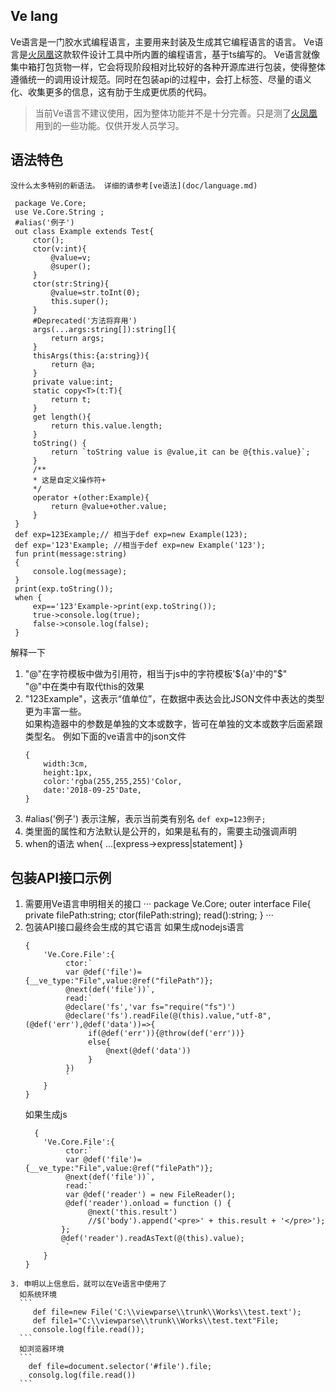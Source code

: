 ## Ve lang 
   Ve语言是一门胶水式编程语言，主要用来封装及生成其它编程语言的语言。
   Ve语言是[火凤凰](https://viewparse.com "火凤凰")这款软件设计工具中所内置的编程语言，基于ts编写的。
   Ve语言就像集中箱打包货物一样，它会将现阶段相对比较好的各种开源库进行包装，使得整体遵循统一的调用设计规范。同时在包装api的过程中，会打上标签、尽量的语义化、收集更多的信息，这有肋于生成更优质的代码。
   > 当前Ve语言不建议使用，因为整体功能并不是十分完善。只是测了[火凤凰](https://viewparse.com "火凤凰")用到的一些功能。仅供开发人员学习。
## 语法特色
    没什么太多特别的新语法。 详细的请参考[ve语法](doc/language.md)  
 ```
  package Ve.Core;
  use Ve.Core.String ;
  #alias('例子')
  out class Example extends Test{
      ctor();
      ctor(v:int){
          @value=v;
          @super();
      }
      ctor(str:String){
          @value=str.toInt(0);
          this.super();
      }
      #Deprecated('方法将弃用')
      args(...args:string[]):string[]{
          return args;
      }
      thisArgs(this:{a:string}){
          return @a;
      }
      private value:int;
      static copy<T>(t:T){
          return t;
      }
      get length(){
          return this.value.length;
      }
      toString() {
          return `toString value is @value,it can be @{this.value}`;
      }
      /**
      * 这是自定义操作符+
      */
      operator +(other:Example){
          return @value+other.value;
      }
  }
  def exp=123Example;// 相当于def exp=new Example(123);
  def exp='123'Example; //相当于def exp=new Example('123');
  fun print(message:string)
  {
      console.log(message);
  }
  print(exp.toString());
  when {
      exp=='123'Example->print(exp.toString());
      true->console.log(true);
      false->console.log(false);
  }
  ```
  解释一下
  1. "@"在字符模板中做为引用符，相当于js中的字符模板'${a}'中的"$"  
     "@"中在类中有取代this的效果
  2. "123Example"，这表示“值单位”，在数据中表达会比JSON文件中表达的类型更为丰富一些。  
      如果构造器中的参数是单独的文本或数字，皆可在单独的文本或数字后面紧跟类型名。
      例如下面的ve语言中的json文件
      ```
      {
          width:3cm,
          height:1px,
          color:'rgba(255,255,255)'Color,
          date:'2018-09-25'Date,
      }
      ```      
  3.  #alias('例子') 表示注解，表示当前类有别名
     ```
      def exp=123例子;
     ```
  4. 类里面的属性和方法默认是公开的，如果是私有的，需要主动强调声明
  5. when的语法
     when{
         ...\[express->express|statement]
     }
## 包装API接口示例
   1. 需要用Ve语言申明相关的接口
   ···
     package Ve.Core;
     outer interface File{
         private filePath:string;
         ctor(filePath:string);
         read():string;
    }
   ···
   2. 包装API接口最终会生成的其它语言
      如果生成nodejs语言
      ```
      {
          'Ve.Core.File':{
               ctor:`
               var @def('file')={__ve_type:"File",value:@ref("filePath")};
               @next(def('file'))`,
               read:`
               @declare('fs','var fs="require("fs")')
               @declare('fs').readFile(@(this).value,"utf-8",(@def('err'),@def('data'))=>{
                    if(@def('err')){@throw(def('err'))}
                    else{
                        @next(@def('data'))
                    }
               })
               `
          }
      }
      ```
      如果生成js
      ```
        {
          'Ve.Core.File':{
               ctor:`
               var @def('file')={__ve_type:"File",value:@ref("filePath")};
               @next(def('file'))`,
               read:`
               var @def('reader') = new FileReader();
               @def('reader').onload = function () {
                    @next('this.result')
                    //$('body').append('<pre>' + this.result + '</pre>');
              };
              @def('reader').readAsText(@(this).value);
               `
          }
      }
      ```
    3. 申明以上信息后，就可以在Ve语言中使用了
      如系统环境
      ```
         def file=new File('C:\\viewparse\\trunk\\Works\\test.text');
         def file1="C:\\viewparse\\trunk\\Works\\test.text"File;
         console.log(file.read());
      ```
      如浏览器环境
      ```
        def file=document.selector('#file').file;
        consolg.log(file.read())
      ```

